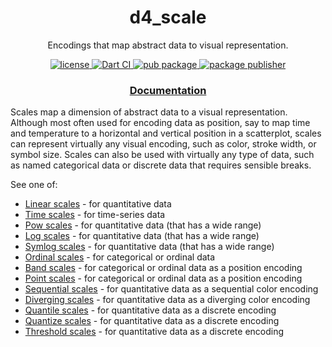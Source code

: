 <h1 align="center">
  d4_scale
</h1>

<p align="center">
  Encodings that map abstract data to visual representation.
</p>

<p align="center">
  <a href="https://github.com/luizbarboza/d4_scale/blob/main/LICENSE">
    <img src="https://img.shields.io/github/license/luizbarboza/d4_scale" alt="license" />
  <a href="https://github.com/luizbarboza/d4_scale/actions/workflows/ci.yml">
    <img src="https://github.com/luizbarboza/d4_scale/actions/workflows/ci.yml/badge.svg" alt="Dart CI" />
  </a>
  <a href="https://pub.dev/packages/d4_scale">
    <img src="https://img.shields.io/pub/v/d4_scale.svg" alt="pub package" />
  </a>
  <a href="https://pub.dev/packages/d4_scale/publisher">
    <img src="https://img.shields.io/pub/publisher/d4_scale.svg" alt="package publisher" />
  </a>
</p>

<h3 align="center">
  <a href="https://pub.dev/documentation/d4_scale/latest/d4_scale/d4_scale-library.html">Documentation</a>
</h3>

Scales map a dimension of abstract data to a visual representation. Although most often used for encoding data as position, say to map time and temperature to a horizontal and vertical position in a scatterplot, scales can represent virtually any visual encoding, such as color, stroke width, or symbol size. Scales can also be used with virtually any type of data, such as named categorical data or discrete data that requires sensible breaks.

See one of:

* [Linear scales](https://pub.dev/documentation/d4_scale/latest/topics/Linear%20scales-topic.html) - for quantitative data
* [Time scales](https://pub.dev/documentation/d4_scale/latest/topics/Time%20scales-topic.html) - for time-series data
* [Pow scales](https://pub.dev/documentation/d4_scale/latest/topics/Pow%20scales-topic.html) - for quantitative data (that has a wide range)
* [Log scales](https://pub.dev/documentation/d4_scale/latest/topics/Log%20scales-topic.html) - for quantitative data (that has a wide range)
* [Symlog scales](https://pub.dev/documentation/d4_scale/latest/topics/Symlog%20scales-topic.html) - for quantitative data (that has a wide range)
* [Ordinal scales](https://pub.dev/documentation/d4_scale/latest/topics/Ordinal%20scales-topic.html) - for categorical or ordinal data
* [Band scales](https://pub.dev/documentation/d4_scale/latest/topics/Band%20scales-topic.html) - for categorical or ordinal data as a position encoding
* [Point scales](https://pub.dev/documentation/d4_scale/latest/topics/Point%20scales-topic.html) - for categorical or ordinal data as a position encoding
* [Sequential scales](https://pub.dev/documentation/d4_scale/latest/topics/Sequential%20scales-topic.html) - for quantitative data as a sequential color encoding
* [Diverging scales](https://pub.dev/documentation/d4_scale/latest/topics/Diverging%20scales-topic.html) - for quantitative data as a diverging color encoding
* [Quantile scales](https://pub.dev/documentation/d4_scale/latest/topics/Quantile%20scales-topic.html) - for quantitative data as a discrete encoding
* [Quantize scales](https://pub.dev/documentation/d4_scale/latest/topics/Quantize%20scales-topic.html) - for quantitative data as a discrete encoding
* [Threshold scales](https://pub.dev/documentation/d4_scale/latest/topics/Threshold%20scales-topic.html) - for quantitative data as a discrete encoding